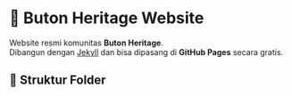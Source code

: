 # 🌿 Buton Heritage Website

Website resmi komunitas **Buton Heritage**.  
Dibangun dengan [Jekyll](https://jekyllrb.com/) dan bisa dipasang di **GitHub Pages** secara gratis.  

## 📂 Struktur Folder
